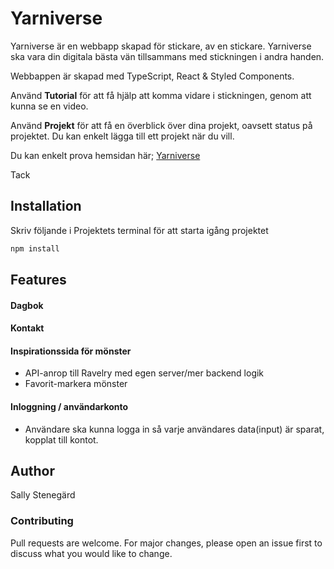 # Yarniverse

Yarniverse är en webbapp skapad för stickare, av en stickare. Yarniverse ska vara din digitala bästa vän tillsammans med stickningen i andra handen.

Webbappen är skapad med TypeScript, React & Styled Components.

Använd **Tutorial** för att få hjälp att komma vidare i stickningen, genom att kunna se en video.

Använd **Projekt** för att få en överblick över dina projekt, oavsett status på projektet. Du kan enkelt lägga till ett projekt när du vill.

Du kan enkelt prova hemsidan här; [Yarniverse](yarniverse.netlify.app/)

Tack

## Installation

Skriv följande i Projektets terminal för att starta igång projektet

```bash
npm install
```

## Features

#### Dagbok

#### Kontakt

#### Inspirationssida för mönster

- API-anrop till Ravelry med egen server/mer backend logik
- Favorit-markera mönster

#### Inloggning / användarkonto

- Användare ska kunna logga in så varje användares data(input) är sparat, kopplat till kontot.

## Author

Sally Stenegärd

### Contributing

Pull requests are welcome. For major changes, please open an issue first
to discuss what you would like to change.
